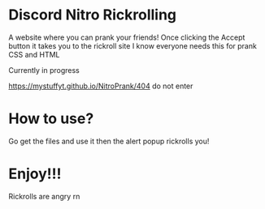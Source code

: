 # Discord Nitro Rickrolling
A website where you can prank your friends! Once clicking the Accept button it takes you to the rickroll site
I know everyone needs this for prank
CSS and HTML

Currently in progress

https://mystuffyt.github.io/NitroPrank/404
do not enter


# How to use?

Go get the files and use it then the alert popup rickrolls you!

# Enjoy!!!
Rickrolls are angry rn
